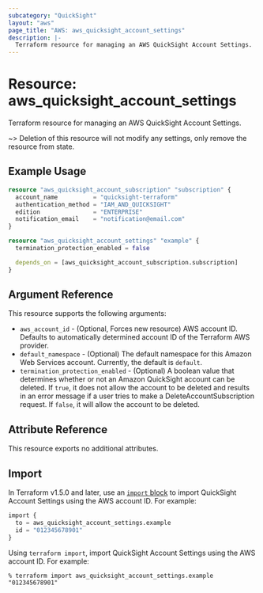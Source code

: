 ```yaml
---
subcategory: "QuickSight"
layout: "aws"
page_title: "AWS: aws_quicksight_account_settings"
description: |-
  Terraform resource for managing an AWS QuickSight Account Settings.
---
```


# Resource: aws_quicksight_account_settings

Terraform resource for managing an AWS QuickSight Account Settings.

~> Deletion of this resource will not modify any settings, only remove the resource from state.

## Example Usage

```terraform
resource "aws_quicksight_account_subscription" "subscription" {
  account_name          = "quicksight-terraform"
  authentication_method = "IAM_AND_QUICKSIGHT"
  edition               = "ENTERPRISE"
  notification_email    = "notification@email.com"
}

resource "aws_quicksight_account_settings" "example" {
  termination_protection_enabled = false

  depends_on = [aws_quicksight_account_subscription.subscription]
}
```

## Argument Reference

This resource supports the following arguments:

* `aws_account_id` - (Optional, Forces new resource) AWS account ID. Defaults to automatically determined account ID of the Terraform AWS provider.
* `default_namespace` - (Optional) The default namespace for this Amazon Web Services account. Currently, the default is `default`.
* `termination_protection_enabled` - (Optional) A boolean value that determines whether or not an Amazon QuickSight account can be deleted. If `true`, it does not allow the account to be deleted and results in an error message if a user tries to make a DeleteAccountSubscription request. If `false`, it will allow the account to be deleted.

## Attribute Reference

This resource exports no additional attributes.

## Import

In Terraform v1.5.0 and later, use an [`import` block](https://developer.hashicorp.com/terraform/language/import) to import QuickSight Account Settings using the AWS account ID. For example:

```terraform
import {
  to = aws_quicksight_account_settings.example
  id = "012345678901"
}
```

Using `terraform import`, import QuickSight Account Settings using the AWS account ID. For example:

```console
% terraform import aws_quicksight_account_settings.example "012345678901"
```
